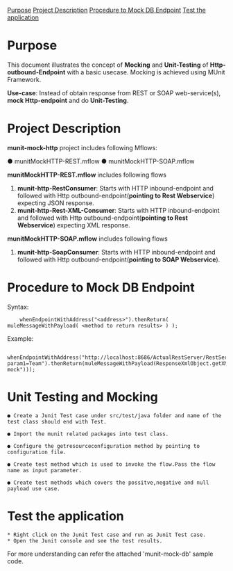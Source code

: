 [Purpose](#purpose)
[Project Description](#project-description)
[Procedure to Mock DB Endpoint](#Procedure-to-Mock-DB-Endpoint)
[Test the application](#test-the-application)  

Purpose
===========

This document illustrates the concept of **Mocking** and **Unit-Testing** of **Http-outbound-Endpoint** with a basic usecase.
Mocking is achieved using MUnit Framework.

**Use-case**: Instead of obtain response from REST or SOAP web-service(s), **mock Http-endpoint** and do **Unit-Testing**.

Project Description
========================

**munit-mock-http** project includes following Mflows:

● munitMockHTTP-REST.mflow
● munitMockHTTP-SOAP.mflow

**munitMockHTTP-REST.mflow** includes following flows

1. **munit-http-RestConsumer**: Starts with HTTP inbound-endpoint and followed with Http outbound-endpoint(**pointing to Rest Webservice**) expecting JSON response.
2. **munit-http-Rest-XML-Consumer**: Starts with HTTP inbound-endpoint and followed with Http outbound-endpoint(**pointing to Rest Webservice**) expecting XML response.

**munitMockHTTP-SOAP.mflow** includes following flows

1. **munit-http-SoapConsumer**: Starts with HTTP inbound-endpoint and followed with Http outbound-endpoint(**pointing to SOAP Webservice**).


Procedure to Mock DB Endpoint
================================================

Syntax:

		whenEndpointWithAddress("<address>").thenReturn( muleMessageWithPayload( <method to return results> ) );
		

Example:

		whenEndpointWithAddress("http://localhost:8686/ActualRestServer/RestServerClass?param1=Team").thenReturn(muleMessageWithPayload(ResponseXmlObject.getXMLData("Team mock")));

		
Unit Testing and Mocking
================================================

	● Create a Junit Test case under src/test/java folder and name of the test class should end with Test.

	● Import the munit related packages into test class.

	● Configure the getresourceconfiguration method by pointing to configuration file.

	● Create test method which is used to invoke the flow.Pass the flow name as input parameter.

	● Create test methods which covers the possitve,negative and null payload use case.


Test the application
==================
	* Right click on the Junit Test case and run as Junit Test case.
	* Open the Junit console and see the test results.

For more understanding can refer the attached 'munit-mock-db' sample code.
